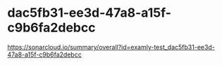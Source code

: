 # dac5fb31-ee3d-47a8-a15f-c9b6fa2debcc
https://sonarcloud.io/summary/overall?id=examly-test_dac5fb31-ee3d-47a8-a15f-c9b6fa2debcc
